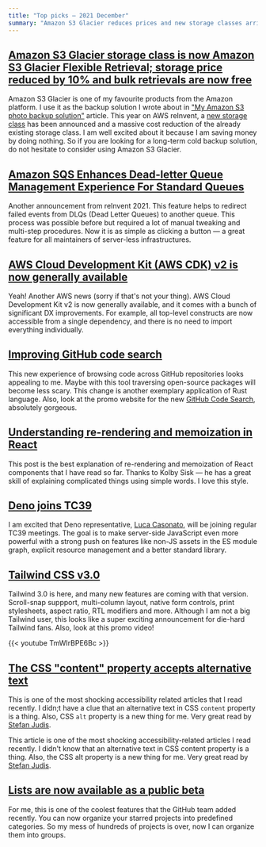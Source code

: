 ```yaml
---
title: "Top picks — 2021 December"
summary: "Amazon S3 Glacier reduces prices and new storage classes arrives, imporvements to AWS deal letter queues, AWS CDK v2 announced, brand new GitHub code search, some resources abour advanced Reacr concepts, Deno and TC39 work together, Tailwind 3.0 released, things that you didn't know about CSS content property, GitHub lists and more…"
---
```


## [Amazon S3 Glacier storage class is now Amazon S3 Glacier Flexible Retrieval; storage price reduced by 10% and bulk retrievals are now free](https://aws.amazon.com/about-aws/whats-new/2021/11/amazon-s3-glacier-storage-class-amazon-s3-glacier-flexible-retrieval/)

Amazon S3 Glacier is one of my favourite products from the Amazon platform. I use it as the backup solution I wrote about in ["My Amazon S3 photo backup solution"](https://pawelgrzybek.com/my-amazon-s3-photo-backup-solution/) article. This year on AWS reInvent, a [new storage class](https://aws.amazon.com/about-aws/whats-new/2021/11/amazon-s3-glacier-instant-retrieval-storage-class/) has been announced and a massive cost reduction of the already existing storage class. I am well excited about it because I am saving money by doing nothing. So if you are looking for a long-term cold backup solution, do not hesitate to consider using Amazon S3 Glacier.

## [Amazon SQS Enhances Dead-letter Queue Management Experience For Standard Queues](https://aws.amazon.com/about-aws/whats-new/2021/12/amazon-sqs-dead-letter-queue-management-experience-queues/)

Another announcement from reInvent 2021. This feature helps to redirect failed events from DLQs (Dead Letter Queues) to another queue. This process was possible before but required a lot of manual tweaking and multi-step procedures. Now it is as simple as clicking a button — a great feature for all maintainers of server-less infrastructures.

## [AWS Cloud Development Kit (AWS CDK) v2 is now generally available](https://aws.amazon.com/about-aws/whats-new/2021/12/aws-cloud-development-kit-cdk-generally-available/)

Yeah! Another AWS news (sorry if that's not your thing). AWS Cloud Development Kit v2 is now generally available, and it comes with a bunch of significant DX improvements. For example, all top-level constructs are now accessible from a single dependency, and there is no need to import everything individually.

## [Improving GitHub code search](https://github.blog/2021-12-08-improving-github-code-search/)

This new experience of browsing code across GitHub repositories looks appealing to me. Maybe with this tool traversing open-source packages will become less scary. This change is another exemplary application of Rust language. Also, look at the promo website for the new [GitHub Code Search](https://cs.github.com/about), absolutely gorgeous.

## [Understanding re-rendering and memoization in React](https://engineering.udacity.com/understanding-re-rendering-and-memoization-in-react-13e8c024c2b4)

This post is the best explanation of re-rendering and memoization of React components that I have read so far. Thanks to Kolby Sisk — he has a great skill of explaining complicated things using simple words. I love this style.

## [Deno joins TC39](https://deno.com/blog/deno-joins-tc39)

I am excited that Deno representative, [Luca Casonato](https://twitter.com/lcasdev), will be joining regular TC39 meetings. The goal is to make server-side JavaScript even more powerful with a strong push on features like non-JS assets in the ES module graph, explicit resource management and a better standard library.

## [Tailwind CSS v3.0](https://tailwindcss.com/blog/tailwindcss-v3)

Tailwind 3.0 is here, and many new features are coming with that version. Scroll-snap suppport, multi-column layout, native form controls, print stylesheets, aspect ratio, RTL modifiers and more. Although I am not a big Tailwind user, this looks like a super exciting announcement for die-hard Tailwind fans. Also, look at this promo video!

{{< youtube TmWIrBPE6Bc >}}

## [The CSS "content" property accepts alternative text](https://www.stefanjudis.com/today-i-learned/css-content-accepts-alternative-text/)

This is one of the most shocking accessibility related articles that I read recently. I didn;t have a clue that an alternative text in CSS `content` property is a thing. Also, CSS `alt` property is a new thing for me. Very great read by [Stefan Judis](stefanjudis).

This article is one of the most shocking accessibility-related articles I read recently. I didn't know that an alternative text in CSS content property is a thing. Also, the CSS alt property is a new thing for me. Very great read by [Stefan Judis](https://twitter.com/stefanjudis).

## [Lists are now available as a public beta](https://github.blog/changelog/2021-12-09-lists-are-now-available-as-a-public-beta/)

For me, this is one of the coolest features that the GitHub team added recently. You can now organize your starred projects into predefined categories. So my mess of hundreds of projects is over, now I can organize them into groups.
